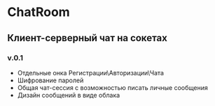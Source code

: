 # ChatRoom
## Клиент-серверный чат на сокетах 
### v.0.1
* Отдельные онка Регистрации\Авторизации\Чата
* Шифрование паролей
* Общая чат-сессия с возможностью писать личные сообщения
* Дизайн сообщений в виде облака
